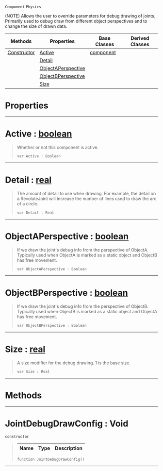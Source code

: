  `Component` `Physics`



(NOTE) Allows the user to override parameters for debug drawing of joints. Primarily used to debug draw from different object perspectives and to change the size of drawn data.

|Methods|Properties|Base Classes|Derived Classes|
|---|---|---|---|
|[ Constructor](https://github.com/zeroengineteam/ZeroDocs/blob/master/code_reference/class_reference/jointdebugdrawconfig.markdown#jointdebugdrawconfig-voi)|[ Active](https://github.com/zeroengineteam/ZeroDocs/blob/master/code_reference/class_reference/jointdebugdrawconfig.markdown#active-zero-engine-docum)|[component](https://github.com/zeroengineteam/ZeroDocs/blob/master/code_reference/class_reference/component.markdown)| |
| |[ Detail](https://github.com/zeroengineteam/ZeroDocs/blob/master/code_reference/class_reference/jointdebugdrawconfig.markdown#detail-zero-engine-docum)| | |
| |[ ObjectAPerspective](https://github.com/zeroengineteam/ZeroDocs/blob/master/code_reference/class_reference/jointdebugdrawconfig.markdown#objectaperspective-zero)| | |
| |[ ObjectBPerspective](https://github.com/zeroengineteam/ZeroDocs/blob/master/code_reference/class_reference/jointdebugdrawconfig.markdown#objectbperspective-zero)| | |
| |[ Size](https://github.com/zeroengineteam/ZeroDocs/blob/master/code_reference/class_reference/jointdebugdrawconfig.markdown#size-zero-engine-documen)| | |


 #  Properties


---  
 #  Active : [boolean](https://github.com/zeroengineteam/ZeroDocs/blob/master/code_reference/nada_base_types/boolean.markdown)

> Whether or not this component is active.
> ``` lang=cpp, name=Nada
> var Active : Boolean


---  
 #  Detail : [real](https://github.com/zeroengineteam/ZeroDocs/blob/master/code_reference/nada_base_types/real.markdown)

> The amount of detail to use when drawing. For example, the detail on a RevoluteJoint will increase the number of lines used to draw the arc of a circle.
> ``` lang=cpp, name=Nada
> var Detail : Real


---  
 #  ObjectAPerspective : [boolean](https://github.com/zeroengineteam/ZeroDocs/blob/master/code_reference/nada_base_types/boolean.markdown)

> If we draw the joint's debug info from the perspective of ObjectA. Typically used when ObjectA is marked as a static object and ObjectB has free movement.
> ``` lang=cpp, name=Nada
> var ObjectAPerspective : Boolean


---  
 #  ObjectBPerspective : [boolean](https://github.com/zeroengineteam/ZeroDocs/blob/master/code_reference/nada_base_types/boolean.markdown)

> If we draw the joint's debug info from the perspective of ObjectB. Typically used when ObjectB is marked as a static object and ObjectA has free movement.
> ``` lang=cpp, name=Nada
> var ObjectBPerspective : Boolean


---  
 #  Size : [real](https://github.com/zeroengineteam/ZeroDocs/blob/master/code_reference/nada_base_types/real.markdown)

> A size modifier for the debug drawing. 1 is the base size.
> ``` lang=cpp, name=Nada
> var Size : Real


---  
 #  Methods


---  
 #  JointDebugDrawConfig : Void

 `constructor`

> 
> |Name|Type|Description|
> |---|---|---|
> ``` lang=cpp, name=Nada
> function JointDebugDrawConfig()
> ``` 


---  
 

 